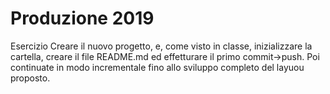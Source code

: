 Produzione 2019
===
Esercizio
Creare il nuovo progetto, e, come visto in classe, inizializzare la cartella, creare il file README.md ed effetturare il primo commit->push.
Poi continuate in modo incrementale fino allo sviluppo completo del layuou proposto.